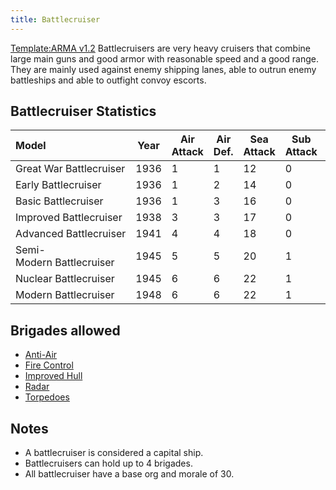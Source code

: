 ```yaml
---
title: Battlecruiser
---
```

 [Template:ARMA v1.2](/wiki/index.php?title=Template:ARMA_v1.2&action=edit&redlink=1 "Template:ARMA v1.2 (page does not exist)") Battlecruisers are very heavy cruisers that combine large main guns and good armor with reasonable speed and a good range. They are mainly used against enemy shipping lanes, able to outrun enemy battleships and able to outfight convoy escorts.

Battlecruiser Statistics
------------------------

| Model | Year | Air Attack | Air Def. | Sea Attack | Sub Attack | Sea Def | Shore Bombard | Distance | Visi-bility | Surface Detect | Sub Detect | Air Detect | Cost | Build-time | Man-power | Max Speed | Supply Cons. | Fuel Cons. | Range |
| :-- | --- | --- | --- | --- | --- | --- | --- | --- | --- | --- | --- | --- | --- | --- | --- | --- | --- | --- | --- |
| Great War Battlecruiser | 1936 | 1 | 1 | 12 | 0 | 8 | 5 | 0.30 | 80 | 1 | 2 | 1 | 6.0 | 615 | 1.0 | 18 | 0.40 | 0.80 | 2500 |
| Early Battlecruiser | 1936 | 1 | 2 | 14 | 0 | 9 | 6 | 0.31 | 80 | 1 | 2 | 1 | 7.0 | 615 | 1.0 | 21 | 0.50 | 0.80 | 2700 |
| Basic Battlecruiser | 1936 | 1 | 3 | 16 | 0 | 10 | 7 | 0.32 | 80 | 1 | 2 | 1 | 8.0 | 615 | 1.0 | 23 | 0.50 | 0.80 | 3000 |
| Improved Battlecruiser | 1938 | 3 | 3 | 17 | 0 | 12 | 8 | 0.34 | 80 | 1 | 2 | 1 | 9.0 | 615 | 1.0 | 26 | 0.60 | 0.80 | 3500 |
| Advanced Battlecruiser | 1941 | 4 | 4 | 18 | 0 | 14 | 9 | 0.36 | 80 | 1 | 2 | 1 | 10.0 | 630 | 2.0 | 28 | 0.70 | 0.80 | 4000 |
| Semi-Modern Battlecruiser | 1945 | 5 | 5 | 20 | 1 | 16 | 10 | 0.36 | 80 | 1 | 3 | 1 | 12.0 | 630 | 2.0 | 30 | 0.80 | 0.80 | 4000 |
| Nuclear Battlecruiser | 1945 | 6 | 6 | 22 | 1 | 18 | 10 | 0.36 | 80 | 1 | 4 | 2 | 14.0 | 640 | 2.0 | 30 | 2.00 | 0.00 | 8000 |
| Modern Battlecruiser | 1948 | 6 | 6 | 22 | 1 | 18 | 10 | 0.36 | 80 | 1 | 4 | 2 | 14.0 | 640 | 2.0 | 30 | 0.80 | 0.80 | 4000 |

Brigades allowed
----------------

*   [Anti-Air](/wiki/index.php?title=Anti-Air_(naval_brigade)&action=edit&redlink=1 "Anti-Air (naval brigade) (page does not exist)")
*   [Fire Control](/wiki/index.php?title=Fire_Control_(naval_brigade)&action=edit&redlink=1 "Fire Control (naval brigade) (page does not exist)")
*   [Improved Hull](/wiki/index.php?title=Improved_Hull_(naval_brigade)&action=edit&redlink=1 "Improved Hull (naval brigade) (page does not exist)")
*   [Radar](/wiki/index.php?title=Radar_(naval_brigade)&action=edit&redlink=1 "Radar (naval brigade) (page does not exist)")
*   [Torpedoes](/wiki/index.php?title=Torpedoes_(naval_brigade)&action=edit&redlink=1 "Torpedoes (naval brigade) (page does not exist)")

Notes
-----

*   A battlecruiser is considered a capital ship.
*   Battlecruisers can hold up to 4 brigades.
*   All battlecruiser have a base org and morale of 30.